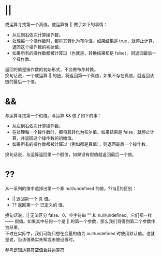 # ||
或运算寻找第一个真值。或运算符 || 做了如下的事情：  
* 从左到右依次计算操作数。  
* 处理每一个操作数时，都将其转化为布尔值。如果结果是 true，就停止计算，返回这个操作数的初始值。  
* 如果所有的操作数都被计算过（也就是，转换结果都是 false），则返回最后一个操作数。  

返回的值是操作数的初始形式，不会做布尔转换。  
换句话说，一个或运算 || 的链，将返回第一个真值，如果不存在真值，就返回该链的最后一个值。
# &&
与运算寻找第一个假值。与运算 && 做了如下的事：  
* 从左到右依次计算操作数。  
* 在处理每一个操作数时，都将其转化为布尔值。如果结果是 false，就停止计算，并返回这个操作数的初始值。  
* 如果所有的操作数都被计算过（例如都是真值），则返回最后一个操作数。  

换句话说，与运算返回第一个假值，如果没有假值就返回最后一个值。  
# ??
从一系列的值中选择出第一个非 null/undefined 的值。??与||的区别：  
* || 返回第一个 真 值。  
* ?? 返回第一个 已定义的 值。  

换句话说，|| 无法区分 false、0、空字符串 "" 和 null/undefined。它们都一样 —— 假值。如果其中任何一个是 || 的第一个参数，那么我们将得到第二个参数作为结果。  
不过在实际中，我们可能只想在变量的值为 null/undefined 时使用默认值。也就是说，当该值确实未知或未被设置时。  

参考[逻辑运算符](https://zh.javascript.info/logical-operators)[空值合并运算符](https://zh.javascript.info/nullish-coalescing-operator)
